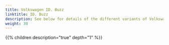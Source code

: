```yaml
---
title: Volkswagen ID. Buzz
linktitle: ID. Buzz
description: See below for details of the different variants of Volkswagen ID. Buzz
weight: 30
---
```

{{% children description="true" depth="1" %}}
